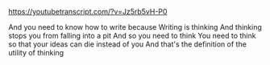 https://youtubetranscript.com/?v=Jz5rb5vH-P0

 And you need to know how to write because Writing is thinking And thinking stops you from falling into a pit And so you need to think You need to think so that your ideas can die instead of you And that's the definition of the utility of thinking